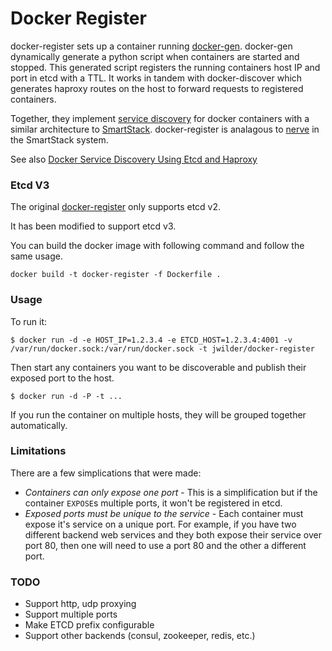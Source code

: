 # Docker Register

docker-register sets up a container running [docker-gen][1].  docker-gen dynamically generate a
python script when containers are started and stopped.  This generated script registers the running
containers host IP and port in etcd with a TTL.  It works in tandem with docker-discover which
generates haproxy routes on the host to forward requests to registered containers.

Together, they implement [service discovery][2] for docker containers with a similar architecture
to [SmartStack][3]. docker-register is analagous to [nerve][4] in the SmartStack system.

See also [Docker Service Discovery Using Etcd and Haproxy][5]


### Etcd V3

The original [docker-register](https://github.com/jwilder/docker-register) only supports etcd v2.

It has been modified to support etcd v3. 

You can build the docker image with following command and follow the same usage.
```
docker build -t docker-register -f Dockerfile .
```


### Usage

To run it:

    $ docker run -d -e HOST_IP=1.2.3.4 -e ETCD_HOST=1.2.3.4:4001 -v /var/run/docker.sock:/var/run/docker.sock -t jwilder/docker-register

Then start any containers you want to be discoverable and publish their exposed port to the host.

    $ docker run -d -P -t ...

If you run the container on multiple hosts, they will be grouped together automatically.

### Limitations

There are a few simplications that were made:

* *Containers can only expose one port* - This is a simplification but if the container `EXPOSE`s
multiple ports, it won't be registered in etcd.
* *Exposed ports must be unique to the service* - Each container must expose it's service on a unique
port.  For example, if you have two different backend web services and they both expose their service
over port 80, then one will need to use a port 80 and the other a different port.


[1]: https://github.com/jwilder/docker-gen
[2]: http://jasonwilder.com/blog/2014/02/04/service-discovery-in-the-cloud/
[3]: http://nerds.airbnb.com/smartstack-service-discovery-cloud/
[4]: https://github.com/airbnb/nerve
[5]: http://jasonwilder.com/blog/2014/07/15/docker-service-discovery/

### TODO

* Support http, udp proxying
* Support multiple ports
* Make ETCD prefix configurable
* Support other backends (consul, zookeeper, redis, etc.)
